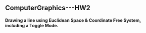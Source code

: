 ## ComputerGraphics---HW2
#### Drawing a line using Euclidean Space & Coordinate Free System, including a Toggle Mode.
